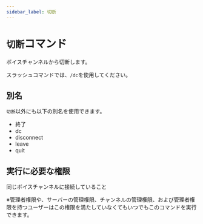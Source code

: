 ```yaml
---
sidebar_label: 切断
---
```

# `切断`コマンド
ボイスチャンネルから切断します。

スラッシュコマンドでは、`/dc`を使用してください。

## 別名
`切断`以外にも以下の別名を使用できます。

- 終了
- dc
- disconnect
- leave
- quit




## 実行に必要な権限
同じボイスチャンネルに接続していること

※管理者権限や、サーバーの管理権限、チャンネルの管理権限、および管理者権限を持つユーザーはこの権限を満たしていなくてもいつでもこのコマンドを実行できます。
  
